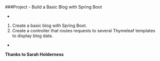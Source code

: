 ###Project - Build a Basic Blog with Spring Boot

*
1. Create a basic blog with Spring Boot.   
2. Create a controller that routes requests to several Thymeleaf templates to display blog data.
*

**Thanks to Sarah Holderness**



